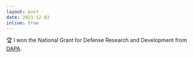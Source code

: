 ```yaml
---
layout: post
date: 2021-12-03
inline: true
---
```


:trophy: I won the National Grant for Defense Research and Development from [DAPA](https://www.dapa.go.kr/dapa_en/main.do).

